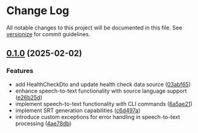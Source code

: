 # Change Log

All notable changes to this project will be documented in this file. See [versionize](https://github.com/versionize/versionize) for commit guidelines.

<a name="0.1.0"></a>
## [0.1.0](https://www.github.com/ggwozdz90/speech-to-text-cli/releases/tag/v0.1.0) (2025-02-02)

### Features

* add HealthCheckDto and update health check data source ([03abf65](https://www.github.com/ggwozdz90/speech-to-text-cli/commit/03abf6545ab1bf72b028d74d0decb4e38a8b1d77))
* enhance speech-to-text functionality with source language support ([e26b25d](https://www.github.com/ggwozdz90/speech-to-text-cli/commit/e26b25d1ba629f95e5be5de1fb78ed47ad54126b))
* implement speech-to-text functionality with CLI commands ([6a5ae21](https://www.github.com/ggwozdz90/speech-to-text-cli/commit/6a5ae210355abe966ae61e5579df8e99b014e3c1))
* implement SRT generation capabilities ([c6d497a](https://www.github.com/ggwozdz90/speech-to-text-cli/commit/c6d497aecd6b8ecc5b660c9ddafcd2a35c9efe48))
* introduce custom exceptions for error handling in speech-to-text processing ([4ae78db](https://www.github.com/ggwozdz90/speech-to-text-cli/commit/4ae78dbbb11212f8d7a47febfb792922b2ce6635))

